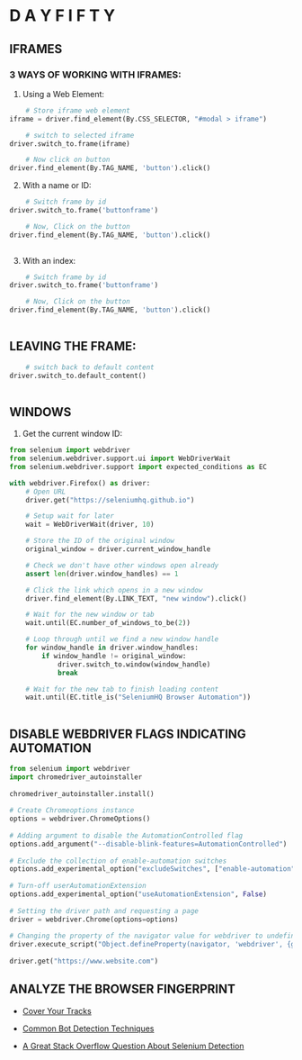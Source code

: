 # D A Y F I F T Y

## IFRAMES
### 3 WAYS OF WORKING WITH IFRAMES:
1. Using a Web Element:
```python
    # Store iframe web element
iframe = driver.find_element(By.CSS_SELECTOR, "#modal > iframe")

    # switch to selected iframe
driver.switch_to.frame(iframe)

    # Now click on button
driver.find_element(By.TAG_NAME, 'button').click()
 ```
2. With a name or ID:
```python
    # Switch frame by id
driver.switch_to.frame('buttonframe')

    # Now, Click on the button
driver.find_element(By.TAG_NAME, 'button').click()
  
```
3. With an index:
```python
    # Switch frame by id
driver.switch_to.frame('buttonframe')

    # Now, Click on the button
driver.find_element(By.TAG_NAME, 'button').click()
  
```

## LEAVING THE FRAME:
```python
    # switch back to default content
driver.switch_to.default_content()
  
```

## WINDOWS
1. Get the current window ID:
```python
from selenium import webdriver
from selenium.webdriver.support.ui import WebDriverWait
from selenium.webdriver.support import expected_conditions as EC

with webdriver.Firefox() as driver:
    # Open URL
    driver.get("https://seleniumhq.github.io")

    # Setup wait for later
    wait = WebDriverWait(driver, 10)

    # Store the ID of the original window
    original_window = driver.current_window_handle

    # Check we don't have other windows open already
    assert len(driver.window_handles) == 1

    # Click the link which opens in a new window
    driver.find_element(By.LINK_TEXT, "new window").click()

    # Wait for the new window or tab
    wait.until(EC.number_of_windows_to_be(2))

    # Loop through until we find a new window handle
    for window_handle in driver.window_handles:
        if window_handle != original_window:
            driver.switch_to.window(window_handle)
            break

    # Wait for the new tab to finish loading content
    wait.until(EC.title_is("SeleniumHQ Browser Automation"))
    
```

## DISABLE WEBDRIVER FLAGS INDICATING AUTOMATION

```python
from selenium import webdriver 
import chromedriver_autoinstaller 
 
chromedriver_autoinstaller.install() 
 
# Create Chromeoptions instance 
options = webdriver.ChromeOptions() 
 
# Adding argument to disable the AutomationControlled flag 
options.add_argument("--disable-blink-features=AutomationControlled") 
 
# Exclude the collection of enable-automation switches 
options.add_experimental_option("excludeSwitches", ["enable-automation"]) 
 
# Turn-off userAutomationExtension 
options.add_experimental_option("useAutomationExtension", False) 
 
# Setting the driver path and requesting a page 
driver = webdriver.Chrome(options=options) 
 
# Changing the property of the navigator value for webdriver to undefined 
driver.execute_script("Object.defineProperty(navigator, 'webdriver', {get: () => undefined})") 
 
driver.get("https://www.website.com")

```

## ANALYZE THE BROWSER FINGERPRINT
* [Cover Your Tracks](https://wwww.coveryourtracks.eff)

* [Common Bot Detection Techniques](https://github.com/0xInfection/Awesome-WAF)

* [A Great Stack Overflow Question About Selenium Detection](https://stackoverflow.com/questions/33225947/can-a-website-detect-when-you-are-using-selenium-with-chromedriver)